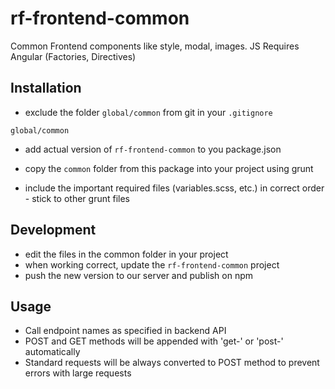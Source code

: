 # rf-frontend-common

Common Frontend components like style, modal, images.
JS Requires Angular (Factories, Directives)

## Installation

* exclude the folder `global/common` from git in your `.gitignore`
```
global/common
```
* add actual version of `rf-frontend-common` to you package.json

* copy the `common` folder from this package into your project using grunt
* include the important required files (variables.scss, etc.) in correct order - stick to other grunt files



## Development
* edit the files in the common folder in your project
* when working correct, update the `rf-frontend-common` project
* push the new version to our server and publish on npm

## Usage
* Call endpoint names as specified in backend API
* POST and GET methods will be appended with 'get-' or 'post-' automatically
* Standard requests will be always converted to POST method to prevent errors with large requests
